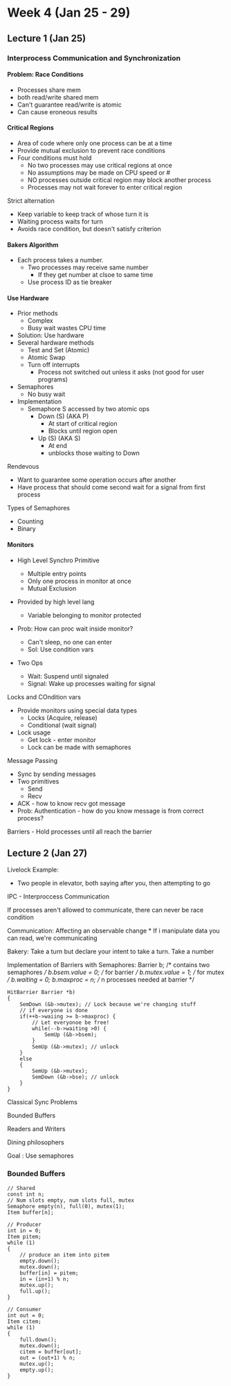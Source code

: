 # Week 4 (Jan 25 - 29)

## Lecture 1 (Jan 25)

### Interprocess Communication and Synchronization

#### Problem: Race Conditions
* Processes share mem
* both read/write shared mem
* Can't guarantee read/write is atomic
* Can cause eroneous results

#### Critical Regions

* Area of code where only one process can be at a time
* Provide mutual exclusion to prevent race conditions
* Four conditions must hold
	* No two processes may use critical regions at once
	* No assumptions may be made on CPU speed or #
	* NO processes outside critical region may block another process
	* Processes may not wait forever to enter critical region

Strict alternation
* Keep variable to keep track of whose turn it is
* Waiting process waits for turn
* Avoids race condition, but doesn't satisfy criterion

#### Bakers Algorithm

* Each process takes a number.
	* Two processes may receive same number
		* If they get number at clsoe to same time
	* Use process ID as tie breaker

#### Use Hardware

* Prior methods
	* Complex
	* Busy wait wastes CPU time
* Solution: Use hardware
* Several hardware methods
	* Test and Set (Atomic)
	* Atomic Swap
	* Turn off interrupts
		* Process not switched out unless it asks (not good for user programs)
* Semaphores
	* No busy wait
* Implementation
	* Semaphore S accessed by two atomic ops
		* Down (S) (AKA P)
			* At start of critical region
			* Blocks until region open
		* Up (S) (AKA S)
			* At end
			* unblocks those waiting to Down

Rendevous
* Want to guarantee some operation occurs after another
* Have process that should come second wait for a signal from first process

Types of Semaphores
* Counting
* Binary

#### Monitors

* High Level Synchro Primitive
	* Multiple entry points
	* Only one process in monitor at once
	* Mutual Exclusion
* Provided by high level lang
	* Variable belonging to monitor protected

* Prob: How can proc wait inside monitor?
	* Can't sleep, no one can enter
	* Sol: Use condition vars
* Two Ops
	* Wait: Suspend until signaled
	* Signal: Wake up processes waiting for signal

Locks and COndition vars
* Provide monitors using special data types
	* Locks (Acquire, release)
	* Conditional (wait signal)
* Lock usage
	* Get lock - enter monitor
	* Lock can be made with semaphores

Message Passing
* Sync by sending messages
* Two primitives
	* Send
	* Recv
* ACK - how to know recv got message
* Prob: Authentication - how do you know message is from correct process?

Barriers - Hold processes until all reach the barrier


## Lecture 2 (Jan 27)

Livelock Example:
* Two people in elevator, both saying after you, then attempting to go

IPC - Interproccess Communication

If processes aren't allowed to communicate, there can never be race condition

Communication: Affecting an observable change
	* If i manipulate data you can read, we're communicating

Bakery: Take a turn but declare your intent to take a turn. Take a number

Implementation of Barriers with Semaphores:
	Barrier b; /* contains two semaphores */
	b.bsem.value = 0; /* for barrier */
	b.mutex.value = 1; /* for mutex */
	b.waiting = 0;
	b.maxproc = n; /* n processes needed at barrier */

	HitBarrier Barrier *b)
	{
		SemDown (&b->mutex); // Lock because we're changing stuff
		// if everyone is done
		if(++b->waiing >= b->maxproc) {
			// Let everyonoe be free!
			while(--b->waiting >0) {
				SemUp (&b->bsem);
			}
			SemUp (&b->mutex); // unlock
		}
		else
		{
			SemUp (&b->mutex);
			SemDown (&b->bse); // unlock
		}
	}

Classical Sync Problems

Bounded Buffers

Readers and Writers

Dining philosophers

Goal : Use semaphores

### Bounded Buffers

	// Shared
	const int n;
	// Num slots empty, num slots full, mutex
	Semaphore empty(n), full(0), mutex(1);
	Item buffer[n];

	// Producer
	int in = 0;
	Item pitem;
	while (1)
	{
		// produce an item into pitem
		empty.down();
		mutex.down();
		buffer[in] = pitem;
		in = (in+1) % n;
		mutex.up();
		full.up();
	}

	// Consumer
	int out = 0;
	Item citem;
	while (1)
	{
		full.down();
		mutex.down();
		citem = buffer[out];
		out = (out+1) % n;
		mutex.up();
		empty.up();
	}